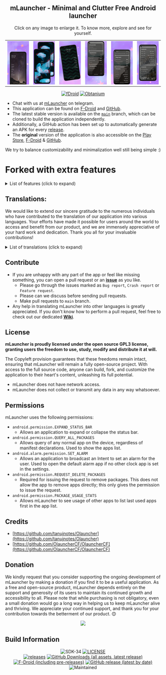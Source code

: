 <div align='center'>
	<h2>mLauncher - Minimal and Clutter Free Android launcher</h2>
    <table align='center'>
        Click on any image to enlarge it. To know more, explore and see for yourself.
        <tr>
            <td><img src='fastlane/metadata/android/en-US/images/phoneScreenshots/0.png' width='150' alt=""></td>
            <td><img src='fastlane/metadata/android/en-US/images/phoneScreenshots/1.png' width='150' alt=""></td>
            <td><img src='fastlane/metadata/android/en-US/images/phoneScreenshots/2.png' width='150' alt=""></td>
            <td><img src='fastlane/metadata/android/en-US/images/phoneScreenshots/3.png' width='150' alt=""></td>
            <td><img src='fastlane/metadata/android/en-US/images/phoneScreenshots/4.png' width='150' alt=""></td>
            <td><img src='fastlane/metadata/android/en-US/images/phoneScreenshots/5.png' width='150' alt=""></td>
        </tr>
    </table>
    <p>
        <a href='https://f-droid.org/packages/app.mlauncher'><img src='https://github.com/DroidWorksStudio/mLauncher/assets/9284733/a1e7c86f-1c76-46c0-9193-8fde9c9f531c' width="150" alt="fDroid"></a>
        <a href='http://apps.obtainium.imranr.dev/redirect.html?r=obtainium://add/https://github.com/DroidWorksStudio/mLauncher'><img src='https://github.com/DroidWorksStudio/mLauncher/assets/9284733/071cccfa-207b-45fb-8be4-7e668eeec4e5' width="150" alt="Obtanium"></a>
    </p>
</div>

- Chat with us at [mLauncher](https://t.me/DroidWorksStudio) on telegram.
- This application can be found on [F-Droid](https://f-droid.org/packages/app.mlauncher/) and [GitHub](https://github.com/HeCodes2Much/mLauncher/releases/).
- The latest stable version is available on the [`main`](https://github.com/HeCodes2Much/mLauncher/tree/main) branch, which can be cloned to build the application independently.
- Additionally, a GitHub action has been set up to automatically generate an APK for every [release](https://github.com/HeCodes2Much/mLauncher/releases).
- The **original** version of the application is also accessible on the [Play Store](https://play.google.com/store/apps/details?id=app.olauncher), [F-Droid](https://f-droid.org/fr/packages/app.olauncher/) & [GitHub](https://github.com/tanujnotes/Olauncher).

We try to balance customizability and minimalization well still being simple :)</h3>

# Forked with extra features

<details><summary>List of features (click to expand)</summary>

- Removed clutter, like ads and links.
- You can rename apps in the app-drawer (Renaming apps on the home screen is already supported. Just long-click on an app on the home screen and start typing.)
- We have added a lot more options for gestures on the home screen:
    - Gestures are now:
        - Swiping up, down, left, right
        - Clicking on the clock
        - Clicking on the Date
    - Possible actions now include:
        - Open specified app
        - Display app list
        - Locking the screen
        - Show Recent opened apps
        - Opening the notification drawer
        - Opening the quick settings
        - Power Dialog
        - Take A Screenshot
        - Disable Gesture
- You can also position the clock independently of the home apps.
- Change alignment of apps in app-drawer independent from homescreen.
- Change font size of sections of the homescreen independent of each other.
- Removed internet permission. You never know what an app developer wants to know about you.
- Lock settings behind biometrics (toggle)
- Added the ability to report crashing via email.
- Added the ability to view app usage time.

</details>

## Translations:

We would like to extend our sincere gratitude to the numerous individuals who have contributed to the translation of our application into various languages. Your efforts have made it possible for users around the world to access and benefit from our product, and we are immensely appreciative of your hard work and dedication. Thank you all for your invaluable contributions!  

<details><summary>List of translations (click to expand)</summary>

  - Afrikaans
  - Arabic
  - Albanian
  - Bulgarian
  - Chinese
  - Croatian
  - Czech
  - Danish
  - English
  - Estonian
  - Filipino
  - Finnish
  - French
  - Georgian
  - German
  - Greek
  - Hawaiian
  - Hebrew
  - Hindi
  - Hungarian
  - Icelandic
  - Indonesian
  - Irish
  - Italian
  - Japanese
  - Korean
  - Lithuanian
  - Luxembourgish
  - Malay
  - Malagasy
  - Malayalam
  - Norwegian
  - Nepali
  - Persian
  - Polish
  - Portuguese (European)
  - Punjabi
  - Russian
  - Serbian
  - Sindhi
  - Spanish
  - Swedish
  - Thai
  - Turkish
  - Ukrainian
  - Vietnamese

</details>

## Contribute

- If you are unhappy with any part of the app or feel like missing something, you can open a pull request or an [**issue**](https://github.com/HeCodes2Much/mLauncher/issues/new/choose) as you like.
  - Please go through the issues marked as `Bug report`, `Crash report` or `Feature request`.
  - Please can we discuss before sending pull requests.
  - Make pull requests to `main` branch.
- Any help in translating mLauncher into other languages is greatly appreciated. If you don't know how to perform a pull request, feel free to check out our dedicated [**Wiki**](https://github.com/HeCodes2Much/mLauncher/wiki).

## License

**mLauncher is proudly licensed under the open source GPL3 license, granting users the freedom to use, study, modify and distribute it at will.**

The Copyleft provision guarantees that these freedoms remain intact, ensuring that mLauncher will remain a fully open-source project. With access to the full source code, anyone can build, fork, and customize the application to their heart's content, unleashing its full potential.

- mLauncher does not have network access.
- mLauncher does not collect or transmit any data in any way whatsoever.

## Permissions

mLauncher uses the following permissions:

- `android.permission.EXPAND_STATUS_BAR`
  - Allows an application to expand or collapse the status bar.
- `android.permission.QUERY_ALL_PACKAGES`
  - Allows query of any normal app on the device, regardless of manifest declarations. Used to show the apps list.
- `android.alarm.permission.SET_ALARM`
  - Allows an application to broadcast an Intent to set an alarm for the user. Used to open the default alarm app if no other clock app is set in the settings.
- `android.permission.REQUEST_DELETE_PACKAGES`
  - Required for issuing the request to remove packages. This does not allow the app to remove apps directly; this only gives the permission to issue the request.
- `android.permission.PACKAGE_USAGE_STATS`
  - Allows mLauncher to see usage of other apps to list last used apps first in the app list. 

## Credits
- [https://github.com/tanujnotes/Olauncher](https://github.com/tanujnotes/Olauncher)
- [https://github.com/OlauncherCF/OlauncherCF](https://github.com/OlauncherCF/OlauncherCF)

## Donation
We kindly request that you consider supporting the ongoing development of mLauncher by making a donation if you find it to be a useful application. As a free and open-source product, mLauncher depends entirely on the support and generosity of its users to maintain its continued growth and accessibility to all. Please note that while purchasing is not obligatory, even a small donation would go a long way in helping us to keep mLauncher alive and thriving. We appreciate your continued support, and thank you for your contribution towards the betterment of our product. 😊

<div align='center'>

<a href="https://www.buymeacoffee.com/HeCodes2Much"><img src="https://img.buymeacoffee.com/button-api/?text=Buy me a coffee&emoji=&slug=HeCodes2Much&button_colour=FFDD00&font_colour=000000&font_family=Cookie&outline_colour=000000&coffee_colour=ffffff" /></a>

</div>

## Build Information

<div align='center'>
    <p>
        <img src='https://img.shields.io/badge/Android-SDK_34-BD93F9?style=flat-square&logo=android&logoColor=white' alt="SDK-34">
        <a href='https://github.com/DroidWorksStudio/mLauncher/blob/main/LICENSE'><img src='https://img.shields.io/github/license/DroidWorksStudio/mLauncher?color=BD93F9&style=flat-square' alt="LICENSE"></a>
        <br>
        <a href='https://github.com/DroidWorksStudio/mLauncher/releases/latest'><img src='https://img.shields.io/github/downloads/DroidWorksStudio/mLauncher/total?color=50FA7B&style=flat-square' alt="releases"></a>
        <a href='https://github.com/DroidWorksStudio/mLauncher/releases/latest'><img src="https://img.shields.io/github/downloads/DroidWorksStudio/mLauncher/latest/total?color=50FA7B&style=flat-square" alt="GitHub Downloads (all assets, latest release)"></a>
        <br>
        <a href='https://gitlab.com/fdroid/fdroiddata/-/blob/master/metadata/app.mlauncher.yml'><img alt="F-Droid (including pre-releases)" src="https://img.shields.io/f-droid/v/app.mlauncher?color=FFB86C&style=flat-square"></a>
        <a href='https://github.com/DroidWorksStudio/mLauncher/releases/latest'><img alt="GitHub release (latest by date)" src="https://img.shields.io/github/v/release/DroidWorksStudio/mLauncher?color=FFB86C&style=flat-square"></a>
        <br>
        <img src='https://img.shields.io/badge/Maintained-yes-FF5555?style=flat-square' alt="Maintained">
    </p>
</div>
